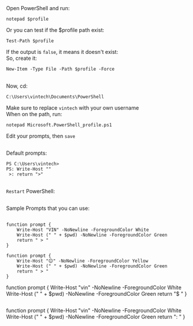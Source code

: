 ## 
Open PowerShell and run:
```
notepad $profile
```
Or you can test if the $profile path exist:
```
Test-Path $profile
```
If the output is `false`, it means it doesn't exist: <br>
So, create it: 
```
New-Item -Type File -Path $profile -Force
```
##
Now, cd:
```
C:\Users\vintech\Documents\PowerShell
```
Make sure to replace `vintech` with your own username <br>
When on the path, run:
```
notepad Microsoft.PowerShell_profile.ps1
```
Edit your prompts, then `save` <br>
##
Default prompts:
```
PS C:\Users\vintech>
PS: Write-Host ""
 >: return ">"
```
##
`Restart` PowerShell: 

##
Sample Prompts that you can use: 
##
```
function prompt {
    Write-Host "VIN" -NoNewline -ForegroundColor White
    Write-Host (" " + $pwd) -NoNewline -ForegroundColor Green
    return " > "
}
```
```
function prompt {
    Write-Host "😊" -NoNewline -ForegroundColor Yellow
    Write-Host (" " + $pwd) -NoNewline -ForegroundColor Green
    return " > "
}
```
function prompt {
    Write-Host "vin" -NoNewline -ForegroundColor White
    Write-Host (" " + $pwd) -NoNewline -ForegroundColor Green
    return "$ " 
}
```
```
function prompt {
    Write-Host "vin" -NoNewline -ForegroundColor White
    Write-Host (" " + $pwd) -NoNewline -ForegroundColor Green
    return ": " 
}
```